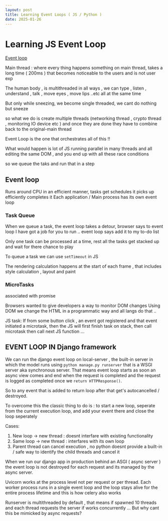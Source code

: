 ```yaml
---
layout: post
title: Learning Event Loops ( JS / Python )
date: 2025-01-26
---
```


# Learning JS Event Loop

[Event loop](https://www.youtube.com/watch?v=cCOL7MC4Pl0)


Main thread : where every thing happens 
something on main thread, takes a long time ( 200ms ) that becomes noticeable to the users and is not user exp

The human body , is multithreaded in all ways , we can type , listen , understand , talk , move eyes , move lips ..etc all at the same time 


But only while sneezing, we become single threaded, we cant do nothing but sneeze 

so what we do is create multiple threads (networking thread , crypto thread , monitoring IO device etc ) and once they are done they have to combine back to the original-main thread

Event Loop is the one that orchestrates all of this !!

What would happen is lot of JS running parallel in many threads and all editing the same DOM , and you end up with all these race conditions 

so we queue the taks and run that in a step 

## Event loop
Runs around CPU in an efficient manner, tasks get schedules it picks up efficiently completes it 
Each application / Main process has its own event loop  

### Task Queue
When we queue a task, the event loop takes a detour, browser says to event loop I have got a job for you to run .. event loop says add it to my to-do list 

Only one task can be processed at a time, rest all the tasks get stacked up and wait for there chance to play  

To queue a task we can use `setTimeout` in JS  

The rendering calculation happens at the start of each frame , that includes style calculation , layout and paint  

### MicroTasks
associated with promise 

Browsers wanted to give developers a way to monitor DOM changes 
Using DOM we change the HTML in a programmatic way and all langs do that .. 


JS task:
If from some button click , an event got registered and that event initiated a microtask, then the JS will first finish task on stack, then call microtask then call next JS function ...   


## EVENT LOOP IN  Django framework

We can run the django event loop on local-server , the built-in server in which the model runs using `python manage.py runserver` that is a WSGI server aka synchronous server.
That means event loop starts as soon an async view comes and end when the request is completed and the request is logged as completed once we `return HTTPResponse()`.

So to any event that is added to return loop after that get's autocancelled / destroyed. 

To overcome this the classic thing to do is : to start a new loop, seperate from the current execution loop, and add your event there and close the loop seperately 

Cases: 
1. New loop -> new thread  : doesnt interfare with existing functionality 
2. Same loop -> new thread : interfares  with its own loop
3. Parent thread can cancel execution , no python doesnt provide a built-in / safe way to identify the child threads and cancel it  

When we run our django app in production behind an ASGI ( async server ) the event loop is not destroyed for each request and its managed by the async server. 


Uvicorn works at the process level not per request or per thread. 
Each worker process runs in a single event loop and the loop stays alive for the entire process lifetime and this is how celery also works  


Runserver is multithreaded by default , that means if spawned 10 threads and each thread requests the server if works concurrently ... 
But why cant this be mimicked by async requests? 














